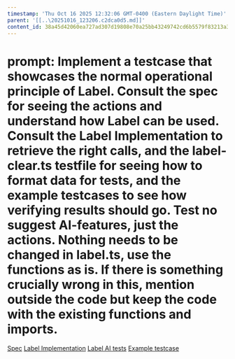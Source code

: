 ```yaml
---
timestamp: 'Thu Oct 16 2025 12:32:06 GMT-0400 (Eastern Daylight Time)'
parent: '[[..\20251016_123206.c2dca0d5.md]]'
content_id: 38a45d42060ea727ad307d19808e70a25bb43249742cd6b5579f83213a310053
---
```


# prompt: Implement a testcase that showcases the normal operational principle of Label. Consult the spec for seeing the actions and understand how Label can be used. Consult the Label Implementation to retrieve the right calls, and the label-clear.ts testfile for seeing how to format data for tests, and the example testcases to see how verifying results should go. Test no suggest AI-features, just the actions. Nothing needs to be changed in label.ts, use the functions as is. If there is something crucially wrong in this, mention outside the code but keep the code with the existing functions and imports.

[Spec](Spec.md)
[Label Implementation](src\concepts\FlashFinance\Label\label.ts)
[Label AI tests](src/concepts/FlashFinance/Label/test/label-clear.ts)
[Example testcase](src\concepts\LikertSurvey\LikertSurveyConcept.ts)
